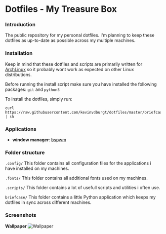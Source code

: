 # Dotfiles - My Treasure Box

### Introduction
The public repository for my personal dotfiles. I'm planning to keep these dotfiles as up-to-date as possible across my multiple machines.

### Installation
Keep in mind that these dotfiles and scripts are primarily written for [ArchLinux](https://archlinux.org/) so it probably wont work as expected on other Linux distributions.

Before running the install script make sure you have installed the following packages: `git` and `python3`

To install the dotfiles, simply run:
```
curl https://raw.githubusercontent.com/kevinvdburgt/dotfiles/master/briefcase/install | sh
```

### Applications
- __window manager__: [bspwm](https://wiki.archlinux.org/index.php/Bspwm)

### Folder structure
`.config/` This folder contains all configuration files for the applications i have installed on my machines.

`.fonts/` This folder contains all additional fonts used on my machines.

`.scripts/` This folder contains a lot of usefull scripts and utilities i often use.

`briefcase/` This folder contains a little Python application which keeps my dotfiles in sync across different machines.


### Screenshots
__Wallpaper__
![Wallpaper](https://wallpapers.wallhaven.cc/wallpapers/full/wallhaven-287774.jpg)
